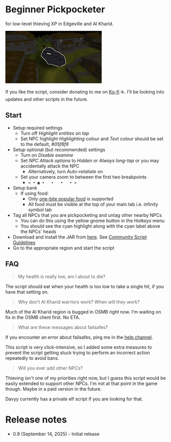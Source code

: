 # Beginner Pickpocketer
for low-level thieving XP in Edgeville and Al Kharid.

![img.png](img.png)

If you like the script, consider donating to me on [Ko-fi](https://ko-fi.com/fruart) ☕. I'll be looking into updates and other scripts in the future.

## Start
- Setup required settings
    - Turn off _Highlight entities on tap_
    - Set NPC highlight _Highlighting colour_ and *Text colour* should be set to the default, _#05f8f8_
- Setup optional (but recommended) settings
  - Turn on _Disable examine_
  - Set _NPC Attack options_ to _Hidden_ or _Always long-tap_ or you may accidentally attack the NPC
    - Alternatively, turn _Auto-retaliate_ on
  - Set your camera zoom to between the first two breakpoints
    - `< • ▣ •   •   •   • >`
- Setup bank
  - If using food:
    - Only [one-bite popular food](https://oldschool.runescape.wiki/w/Food#Popular_foods) is supported
    - All food must be visible at the top of your main tab i.e. infinity symbol tab
- Tag all NPCs that you are pickpocketing and untag other nearby NPCs
  - You can do this using the yellow gnome button in the _Hotkeys_ menu
  - You should see the cyan highlight along with the cyan label above the NPCs' heads
- Download and install the JAR from [here](https://github.com/fru-art/fru-scripts/blob/master/out/artifacts/BeginnerPickpocketerScript.jar).  See [Community Script Guidelines](https://discord.com/channels/736938454478356570/1364978724105355324)
- Go to the appropriate region and start the script

## FAQ
> My health is really low, am I about to die?

The script should eat when your health is too low to take a single hit, if you have that setting on.

> Why don't Al Kharid warriors work? When will they work?

Much of the Al Kharid region is bugged in OSMB right now. I'm waiting on fix in the OSMB client first. No ETA.

> What are these messages about failsafes?

If you encounter an error about failsafes, ping me in the [help channel](https://discordapp.com/channels/736938454478356570/1415051321425526784).

This script is very click-intensive, so I added some extra measures to prevent the script getting stuck trying to perform an incorrect action repeatedly to avoid bans.

> Will you ever add other NPCs?

Thieving isn't one of my priorities right now, but I guess this script would be easily extended to support other NPCs. I'm not at that point in the game though. Maybe in a paid version in the future.

Davyy currently has a private elf script if you are looking for that.

# Release notes
- 0.9 (September 14, 2025) - Initial release